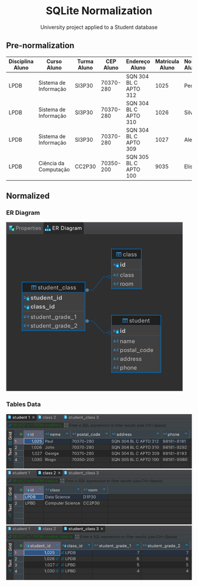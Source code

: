 <div align="center">
  <h1>SQLite Normalization</h1>
  <p>University project applied to a Student database</p>
</div>

## Pre-normalization
| Disciplina Aluno | Curso Aluno       | Turma Aluno | CEP Aluno | Endereço Aluno       | Matrícula Aluno | Nome Aluno | Nota1 Aluno | Nota2 Aluno | Média Aluno | Telefone Aluno |
|------------------|-------------------|-------------|-----------|---------------------|-----------------|------------|-------------|-------------|-------------|----------------|
| LPDB             | Sistema de Informação | SI3P30      | 70370-280 | SQN 304 BL C APTO 312 | 1025            | Pedro      | 7.0         | 7.0         | 7.0         | 98181-8181     |
| LPDB             | Sistema de Informação | SI3P30      | 70370-280 | SQN 304 BL C APTO 310 | 1026            | Silva      | 6.0         | 6.0         | 6.0         | 98181-9292     |
| LPDB             | Sistema de Informação | SI3P30      | 70370-280 | SQN 304 BL C APTO 309 | 1027            | Alex       | 5.0         | 5.0         | 5.0         | 98181-8193     |
| LPDB             | Ciência da Computação | CC2P30      | 70350-200 | SQN 305 BL C APTO 100 | 9035            | Elis       | 4.0         | 4.0         | 4.0         | 98181-9080     |

## Normalized

### ER Diagram
![image](https://github.com/orpheustaken/sqlite-normalization/blob/main/Docs/er_diagram.png)

### Tables Data
![image](https://github.com/orpheustaken/sqlite-normalization/blob/main/Tables/student.png)
![image](https://github.com/orpheustaken/sqlite-normalization/blob/main/Tables/class.png)
![image](https://github.com/orpheustaken/sqlite-normalization/blob/main/Tables/student_class.png)
